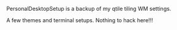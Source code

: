 PersonalDesktopSetup is a backup of my qtile tiling WM settings.

A few themes and terminal setups.
Nothing to hack here!!!
